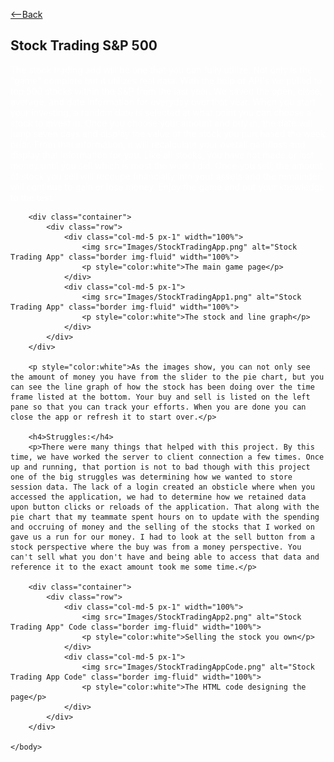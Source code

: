 <html>
    <head>
        <link rel="stylesheet" href="https://cdn.jsdelivr.net/npm/bootstrap@4.3.1/dist/css/bootstrap.min.css" integrity="sha384-ggOyR0iXCbMQv3Xipma34MD+dH/1fQ784/j6cY/iJTQUOhcWr7x9JvoRxT2MZw1T" crossorigin="anonymous">
        <p><a class="btn btn-secondary" href="https://gkarma5523.github.io/Portfolio/" role="button"><--Back</a></p>
        <h2>Stock Trading S&P 500</h2>
    </head>
    <body>
        <p style="color:white">The stock trading add will be one that you can fully utilize. Not only is the "game" complete but it utilizes real data. With the help of API's we pulled to top 500 stocks within the S&P from the last year. We saved the open, close, average, and date information for everyday over that year. When you start your investing, a random date is selected at what point you can choose a stock to invest in. Once you choose your amount and buy in, the date will jump seven days and display the value of the stock you purchased the week prior. From that information, it will recalculate your overall gain/loss and display that information for you. Like all stocks, you have not made or lost money until you sell which is most the work I did. Once you sell, the amount of stock you sell will recoupe financially into your assets and the remainder will continue to gain or lose money. Enjoy the game and put your knowledge to the test.</p>

        <div class="container">
            <div class="row">
                <div class="col-md-5 px-1" width="100%">
                    <img src="Images/StockTradingApp.png" alt="Stock Trading App" class="border img-fluid" width="100%">
                    <p style="color:white">The main game page</p>
                </div>
                <div class="col-md-5 px-1">
                    <img src="Images/StockTradingApp1.png" alt="Stock Trading App" class="border img-fluid" width="100%">
                    <p style="color:white">The stock and line graph</p>
                </div>
            </div>
        </div>

        <p style="color:white">As the images show, you can not only see the amount of money you have from the slider to the pie chart, but you can see the line graph of how the stock has been doing over the time frame listed at the bottom. Your buy and sell is listed on the left pane so that you can track your efforts. When you are done you can close the app or refresh it to start over.</p>
        
        <h4>Struggles:</h4>
        <p>There were many things that helped with this project. By this time, we have worked the server to client connection a few times. Once up and running, that portion is not to bad though with this project one of the big struggles was determining how we wanted to store session data. The lack of a login created an obsticle where when you accessed the application, we had to determine how we retained data upon button clicks or reloads of the application. That along with the pie chart that my teammate spent hours on to update with the spending and occruing of money and the selling of the stocks that I worked on gave us a run for our money. I had to look at the sell button from a stock perspective where the buy was from a money perspective. You can't sell what you don't have and being able to access that data and reference it to the exact amount took me some time.</p>

        <div class="container">
            <div class="row">
                <div class="col-md-5 px-1" width="100%">
                    <img src="Images/StockTradingApp2.png" alt="Stock Trading App" Code class="border img-fluid" width="100%">
                    <p style="color:white">Selling the stock you own</p>
                </div>
                <div class="col-md-5 px-1">
                    <img src="Images/StockTradingAppCode.png" alt="Stock Trading App Code" class="border img-fluid" width="100%">
                    <p style="color:white">The HTML code designing the page</p>
                </div>
            </div>
        </div>

    </body>
</html>

